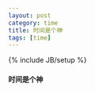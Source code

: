 ```yaml
---
layout: post
category: time
title: 时间是个神
tags: [time]
---
```

{% include JB/setup %}

<h4>时间是个神</h4>